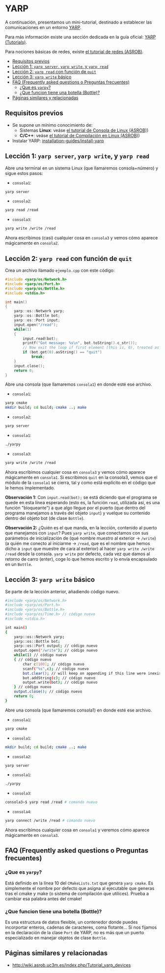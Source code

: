 # YARP

A continuación, presentamos un mini-tutorial, destinado a establecer las comunicaciones en un entorno [YARP](http://yarp.it).

Para más información existe una sección dedicada en la guía oficial: [YARP (Tutorials)](http://yarp.it/tutorials.html).

Para nociones básicas de redes, existe [el tutorial de redes (ASROB)](http://wiki.asrob.uc3m.es/index.php/Tutorial_de_Redes).

* [Requisitos previos](#requisitos-previos)
* [Lección 1: `yarp server`, `yarp write`, y `yarp read`](#lección-1-yarp-server-yarp-write-y-yarp-read)
* [Lección 2: `yarp read` con función de `quit`](#lección-2-yarp-read-con-función-de-quit)
* [Lección 3: `yarp write` básico](#lección-3-yarp-write-básico)
* [FAQ (Frequently asked questions o Preguntas frecuentes)](#faq-frequently-asked-questions-o-preguntas-frecuentes)
    * [¿Que es `yarpy`?](#¿que-es-yarpy)
    * [¿Que funcion tiene una botella (Bottle)?](#%C2%BFque-funcion-tiene-una-botella-bottle)
* [Páginas similares y relacionadas](#páginas-similares-y-relacionadas)

## Requisitos previos

* Se supone un mínimo conocimiento de:
    - Sistemas **Linux**: veáse [el tutorial de Consola de Linux (ASROB)](../linux/bash.html))
    - **C/C++**: veáse [el tutorial de Compilación en Linux (ASROB)](http://wiki.asrob.uc3m.es/index.php/Compilaci%C3%B3n_en_Linux))
* Instalar YARP: [installation-guides/install-yarp](http://robots.uc3m.es/gitbook-installation-guides/install-yarp.html)

## Lección 1: `yarp server`, `yarp write`, y `yarp read`

Abre una terminal en un sistema Linux (que llamaremos consola+número) y sigue estos pasos:

- `consola1`:
```bash
yarp server
```

- `consola2`:
```bash
yarp read /read
```

- `consola3`:
```bash
yarp write /write /read
```
Ahora escribimos (casi) cualquier cosa en `consola3` y vemos cómo aparece mágicamente en `consola2`.

## Lección 2: `yarp read` con función de `quit`

Crea un archivo llamado `ejemplo.cpp` con este código:

```cpp
#include <yarp/os/Network.h>
#include <yarp/os/Port.h>
#include <yarp/os/Bottle.h>
#include <stdio.h>

int main()
{
    yarp::os::Network yarp;
    yarp::os::Bottle bot;
    yarp::os::Port input;
    input.open("/read");
    while(1)
    {
        input.read(bot);
        printf("Got message: %s\n", bot.toString().c_str());
        // Now exit the loop if first element (this is, 0), treated as a string, equals "quit":
        if (bot.get(0).asString() == "quit")
            break;
    }
    input.close();
    return 0;
}
```

Abre una consola (que llamaremos `consola1`) en donde esté ese archivo.

- `consola1`:
```bash
yarp cmake
mkdir build; cd build; cmake ..; make
```

- `consola2`:
```bash
yarp server
```

- `consola1`:
```bash
./yarpy
```

- `consola3`:
```bash
yarp write /write /read
```

Ahora escribimos cualquier cosa en `consola3` y vemos cómo aparece mágicamente en `consola1`.
Si escribimos `quit` en la consola3, vemos que el módulo de la `consola1` se cierra, tal y como está explícito en el código que le hemos implementado.

**Observación 1:** Con `input.read(bot);` se está diciendo que el programa se quede en esta línea esperando (esto es, la función `read`, utilizada así, es una función "bloqueante") a que algo llegue por el puerto (que dentro del programa manejamos a través del objeto `input`) y vuelque su contenido dentro del objeto bot (de clase `Bottle`).

**Observación 2:** ¿Quién es el que manda, en la lección, contenido al puerto que manejamos con `input`?
Pues `yarp write`, que conectamos con sus parámetros de inicialización de (qué nombre muestro al exterior -> `/write`) (a quién me conecto al iniciarme -> `/read`, que es el nombre que hemos dicho a `input` que muestre de cara al exterior) al hacer `yarp write /write /read` desde la consola. `yarp write` por defecto, cada vez que damos al retorno de carro (enter), coge lo que hemos escrito y lo envía encapsulado en un `Bottle`.

## Lección 3: `yarp write` básico

Se parte de la lección anterior, añadiendo código nuevo.

```bash
#include <yarp/os/Network.h>
#include <yarp/os/Port.h>
#include <yarp/os/Bottle.h>
#include <yarp/os/Time.h> // código nuevo
#include <stdio.h>

int main()
{
    yarp::os::Network yarp;
    yarp::os::Bottle bot;
    yarp::os::Port output; // código nuevo
    output.open("/write"); // código nuevo
    while(1) // código nuevo
    { // código nuevo
        char c[100]; // código nuevo
        scanf("%s",c); // código nuevo
        bot.clear(); // will keep on appending if this line were inexistent // código nuevo
        bot.addString(c); // código nuevo
        output.write(bot); // código nuevo
    } // código nuevo
    output.close(); // código nuevo
    return 0;
}
```

Abre una consola (que llamaremos consola1) en donde esté ese archivo.

- `consola1`:
```bash
yarp cmake
```

- `consola1`:
```bash
mkdir build; cd build; cmake ..; make
```

- `consola2`:
```bash
yarp server
```

- `consola1`:
```bash
./yarpy
```

- `consola3`:
```bash
consola3~$ yarp read /read # comando nuevo
```

- `consola4`:
```bash
yarp connect /write /read # comando nuevo
```

Ahora escribimos cualquier cosa en `consola1` y veremos cómo aparece mágicamente en `consola3`.

## FAQ (Frequently asked questions o Preguntas frecuentes)

### ¿Que es `yarpy`?
Está definido en la línea 10 del `CMakeLists.txt` que genera `yarp cmake`. Es simplemente el nombre por defecto que asigna al ejecutable que generas tras el cmake y make (o sistema de compilación que utilices). Prueba a cambiar esa palabra antes del cmake!

### ¿Que funcion tiene una botella (Bottle)?
Es una estructura de datos flexible, un contenedor donde puedes incorportar enteros, cadenas de caracteres, coma flotante... Si nos fijamos en la declaración de la clase `Port` de YARP, no es más que un puerto especializado en manejar objetos de clase `Bottle`.

## Páginas similares y relacionadas
- <http://wiki.asrob.uc3m.es/index.php/Tutorial_yarp_devices>
